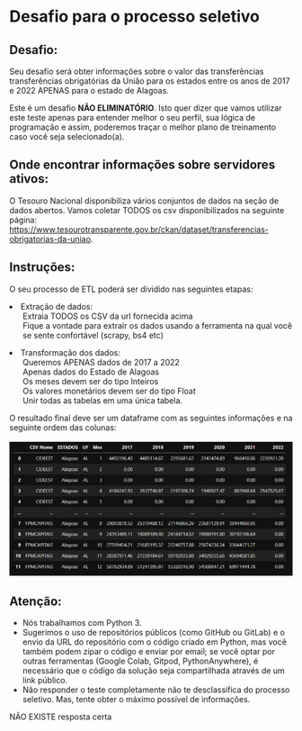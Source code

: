 # Desafio para o processo seletivo

## Desafio:

Seu desafio será obter informações sobre o valor das transferências transferências obrigatórias da União para os estados entre os anos de 2017 e 2022 APENAS para o estado de Alagoas. 

Este é um desafio <b>NÃO ELIMINATÓRIO</b>. Isto quer dizer que vamos utilizar este teste apenas para entender melhor o seu perfil, sua lógica de programação e assim, poderemos traçar o melhor plano de treinamento caso você seja selecionado(a).

## Onde encontrar informações sobre servidores ativos: 

O Tesouro Nacional disponibiliza vários conjuntos de dados na seção de dados abertos. Vamos coletar TODOS os csv disponibilizados na seguinte página: https://www.tesourotransparente.gov.br/ckan/dataset/transferencias-obrigatorias-da-uniao.


## Instruções:

O seu processo de ETL poderá ser dividido nas seguintes etapas:
 <li>
 Extração de dados:
 <ol>
 Extraia TODOS os CSV da url fornecida acima<br>
 Fique a vontade para extrair os dados usando a ferramenta na qual você se sente confortável (scrapy, bs4 etc)<br>
 </ol>
 <li>
 Transformação dos dados:
 <ol>
 Queremos APENAS dados de 2017 a 2022<br>
 Apenas dados do Estado de Alagoas<br>
 Os meses devem ser do tipo Inteiros<br>
 Os valores monetários devem ser do tipo Float<br>
 Unir todas as tabelas em uma única tabela.<br>
 </ol>
 </li>
 
O resultado final deve ser um dataframe com as seguintes informações e na seguinte ordem das colunas:<br>
<br>
![imagem](tabela_final.png)
<br>
## Atenção:

<ul>
    <li>Nós trabalhamos com Python 3.</li>
    <li>Sugerimos o uso de repositórios públicos (como GitHub ou GitLab) e o envio da URL do repositório com o código criado em Python, mas você também podem zipar o código e enviar por email; se você optar por outras ferramentas (Google Colab, Gitpod, PythonAnywhere), é necessário que o código da solução seja compartilhada através de um link público.</li>
    <li>Não responder o teste completamente não te desclassifica do processo seletivo. Mas, tente obter o máximo possível de informações. </li>
    
</ul>

NÃO EXISTE resposta certa

